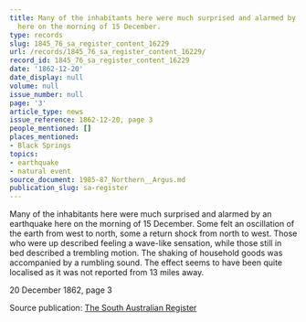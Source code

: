 ```yaml
---
title: Many of the inhabitants here were much surprised and alarmed by an earthquake
  here on the morning of 15 December.
type: records
slug: 1845_76_sa_register_content_16229
url: /records/1845_76_sa_register_content_16229/
record_id: 1845_76_sa_register_content_16229
date: '1862-12-20'
date_display: null
volume: null
issue_number: null
page: '3'
article_type: news
issue_reference: 1862-12-20, page 3
people_mentioned: []
places_mentioned:
- Black Springs
topics:
- earthquake
- natural event
source_document: 1985-87_Northern__Argus.md
publication_slug: sa-register
---
```


Many of the inhabitants here were much surprised and alarmed by an earthquake here on the morning of 15 December.  Some felt an oscillation of the earth from west to north, some a return shock from north to west.  Those who were up described feeling a wave-like sensation, while those still in bed described a trembling motion.  The shaking of household goods was accompanied by a rumbling sound.  The effect seems to have been quite localised as it was not reported from 13 miles away.

20 December 1862, page 3

Source publication: [The South Australian Register](/publications/sa-register/)
